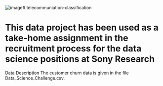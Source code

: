 ![image](https://github.com/kkhalilli/telecommunication-classification/assets/153460988/20c5829d-d158-4800-8184-728da09e5ef6)# telecommuniation-classification
# This data project has been used as a take-home assignment in the recruitment process for the data science positions at Sony Research

Data Description
The customer churn data is given in the file Data_Science_Challenge.csv.
